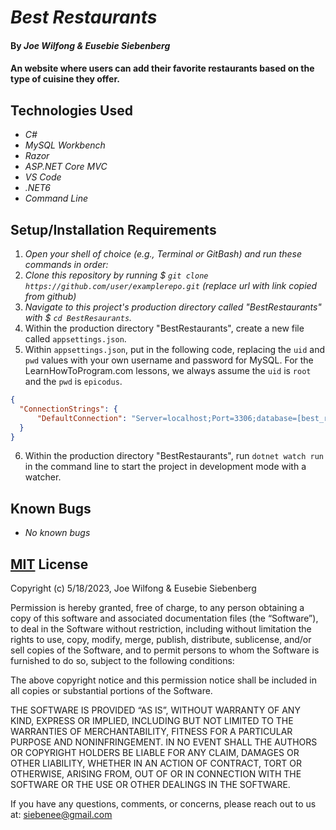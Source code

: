 # _Best Restaurants_

#### By _**Joe Wilfong & Eusebie Siebenberg**_

#### An website where users can add their favorite restaurants based on the type of cuisine they offer.

## Technologies Used

* _C#_
* _MySQL Workbench_
* _Razor_
* _ASP.NET Core MVC_
* _VS Code_
* _.NET6_
* _Command Line_

## Setup/Installation Requirements

1. _Open your shell of choice (e.g., Terminal or GitBash) and run these commands in order:_
2. _Clone this repository by running $ `git clone https://github.com/user/examplerepo.git` (replace url with link copied from github)_
3. _Navigate to this project's production directory called "BestRestaurants" with $ `cd BestResaurants`._
4. Within the production directory "BestRestaurants", create a new file called `appsettings.json`.
5. Within `appsettings.json`, put in the following code, replacing the `uid` and `pwd` values with your own username and password for MySQL. For the LearnHowToProgram.com lessons, we always assume the `uid` is `root` and the `pwd` is `epicodus`.

```json
{
  "ConnectionStrings": {
      "DefaultConnection": "Server=localhost;Port=3306;database=[best_restaurants];uid=root;pwd=epicodus;"
  }
}
```
6. Within the production directory "BestRestaurants", run `dotnet watch run` in the command line to start the project in development mode with a watcher.

## Known Bugs 

* _No known bugs_

## [MIT](https://opensource.org/license/mit/) License

Copyright (c) 5/18/2023, Joe Wilfong & Eusebie Siebenberg

Permission is hereby granted, free of charge, to any person obtaining a copy of this software and associated documentation files (the “Software”), to deal in the Software without restriction, including without limitation the rights to use, copy, modify, merge, publish, distribute, sublicense, and/or sell copies of the Software, and to permit persons to whom the Software is furnished to do so, subject to the following conditions:

The above copyright notice and this permission notice shall be included in all copies or substantial portions of the Software.

THE SOFTWARE IS PROVIDED “AS IS”, WITHOUT WARRANTY OF ANY KIND, EXPRESS OR IMPLIED, INCLUDING BUT NOT LIMITED TO THE WARRANTIES OF MERCHANTABILITY, FITNESS FOR A PARTICULAR PURPOSE AND NONINFRINGEMENT. IN NO EVENT SHALL THE AUTHORS OR COPYRIGHT HOLDERS BE LIABLE FOR ANY CLAIM, DAMAGES OR OTHER LIABILITY, WHETHER IN AN ACTION OF CONTRACT, TORT OR OTHERWISE, ARISING FROM, OUT OF OR IN CONNECTION WITH THE SOFTWARE OR THE USE OR OTHER DEALINGS IN THE SOFTWARE.

If you have any questions, comments, or concerns, please reach out to us at: siebenee@gmail.com